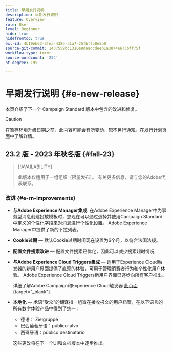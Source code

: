 ```yaml
---
title: 早期发行说明
description: 早期发行说明
feature: Overview
role: User
level: Beginner
hide: true
hidefromtoc: true
exl-id: 4b10eb63-3fea-438e-a1a7-25fbf7b0e5b0
source-git-commit: 1437559bc1310e8daadcdeeb1a3874e673bff75f
workflow-type: tm+mt
source-wordcount: '254'
ht-degree: 19%

---
```



# 早期发行说明 {#e-new-release}

本页介绍了下一个 Campaign Standard 版本中包含的改进和修复。

>[!CAUTION]
>
> 在暂存环境升级日期之前，此内容可能会有所变动，恕不另行通知。在[发行计划页面](../../rn/using/release-planning.md)中了解详情。

## 23.2 版 - 2023 年秋冬版 {#fall-23}

>[!AVAILABILITY]
>
>此版本仅适用于一组组织（限量发布）。 有关更多信息，请与您的Adobe代表联系。

### 改进 {#e-rn-improvements}

* **与Adobe Experience Manager集成**. 在Adobe Experience Manager中为事务型消息创建投放模板时，您现在可以通过选择并使用Campaign Standard中定义的个性化字段来对消息进行个性化设置。 Adobe Experience Manager中提供了新的下拉列表。

* **Cookie过期**  — 默认Cookie过期时间现在设置为6个月，以符合法国法规。

* **配置文件搜索改进**  — 配置文件搜索已优化，因此可以减少搜索超时情况

* **与Adobe Experience Cloud Triggers集成**  — 适用于Experience Cloud触发器的新用户界面提供了直观的体验，可用于管理消费者行为和个性化用户体验。 Adobe Experience Cloud Triggers新用户界面已逐步向所有客户推出。

  详细了解Adobe Campaign和Experience Cloud触发器 [此页面](https://experienceleague.adobe.com/docs/experience-cloud/triggers/overview.html){target="_blank"}.

* **本地化**  — 术语“受众”的翻译指一组旨在接收报文的用户档案，在以下语言的所有数字体验产品中得到了统一：

   * 德语： Zielgruppe
   * 巴西葡萄牙语：público-alvo
   * 西班牙语：público destinatario

  这些更改将在下一个UI和文档版本中逐步推出。